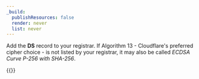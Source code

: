 ```yaml
---
_build:
  publishResources: false
  render: never
  list: never
---
```


Add the **DS** record to your registrar. If Algorithm 13 - Cloudflare's preferred cipher choice - is not listed by your registrar, it may also be called *ECDSA Curve P-256 with SHA-256*.

{{<render file="_dnssec-providers.md">}}